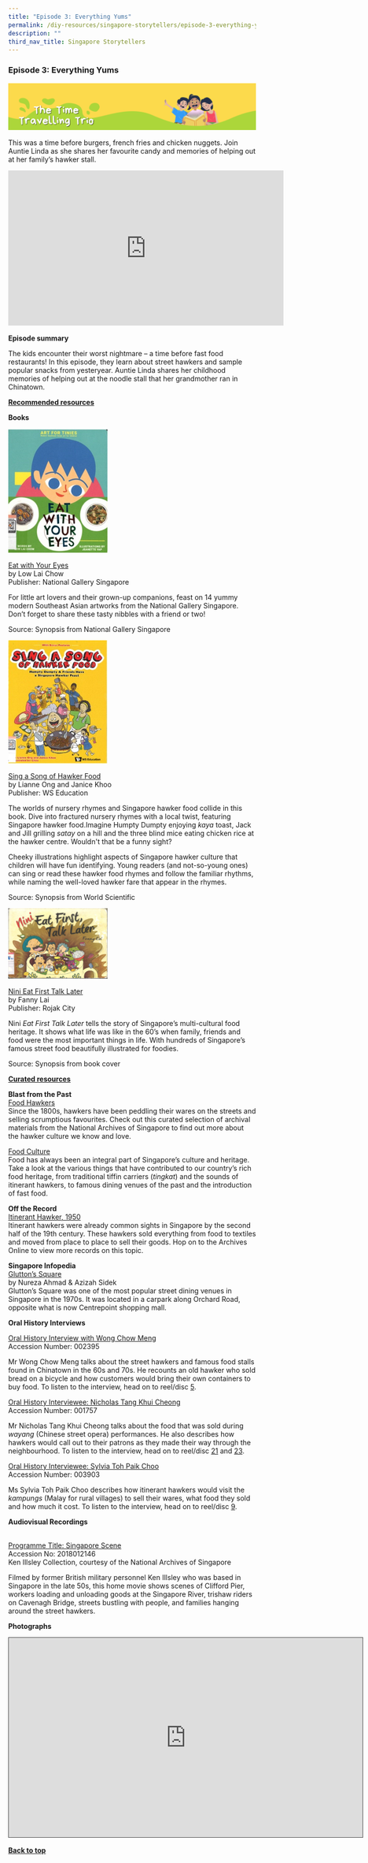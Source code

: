 ```yaml
---
title: "Episode 3: Everything Yums"
permalink: /diy-resources/singapore-storytellers/episode-3-everything-yums/
description: ""
third_nav_title: Singapore Storytellers
---
```

### **Episode 3: Everything Yums**

![](/images/diyresources/sg_storyteller_banner.png)

This was a time before burgers, french fries and chicken nuggets. Join Auntie Linda as she shares her favourite candy and memories of helping out at her family’s hawker stall.  

<iframe width="560" height="315" src="https://www.youtube.com/embed/RS8AzHgIemo" title="YouTube video player" frameborder="0" allow="accelerometer; autoplay; clipboard-write; encrypted-media; gyroscope; picture-in-picture" allowfullscreen=""></iframe>


**Episode summary**<br>

The kids encounter their worst nightmare – a time before fast food restaurants! In this episode, they learn about street hawkers and sample popular snacks from yesteryear. Auntie Linda shares her childhood memories of helping out at the noodle stall that her grandmother ran in Chinatown.

**<u>Recommended resources</u>**

**Books**

<img src="/images/diyresources/eat_with_your_eyes.jpg" alt="Eat with your Eyes" style="width: 40%;">

[Eat with Your Eyes](https://catalogue.nlb.gov.sg/cgi-bin/spydus.exe/ENQ/WPAC/BIBENQ?SETLVL=1&amp;BRN=204435072) <br>
by Low Lai Chow <br>
Publisher: National Gallery Singapore

For little art lovers and their grown-up companions, feast on 14 yummy modern Southeast Asian artworks from the National Gallery Singapore. Don’t forget to share these tasty nibbles with a friend or two!

Source: Synopsis from National Gallery Singapore

<img src="/images/diyresources/sing_a_song_of_hawker_food.jpg" alt="Sing a Song of Hawker Food" style="width: 40%;">

[Sing a Song of Hawker Food](https://catalogue.nlb.gov.sg/cgi-bin/spydus.exe/ENQ/WPAC/BIBENQ?SETLVL=1&amp;BRN=205498861) <br>
by Lianne Ong and Janice Khoo <br>
Publisher: WS Education

The worlds of nursery rhymes and Singapore hawker food collide in this book. Dive into fractured nursery rhymes with a local twist, featuring Singapore hawker food.Imagine Humpty Dumpty enjoying *kaya* toast, Jack and Jill grilling *satay* on a hill and the three blind mice eating chicken rice at the hawker centre. Wouldn't that be a funny sight? 

Cheeky illustrations highlight aspects of Singapore hawker culture that children will have fun identifying. Young readers (and not-so-young ones) can sing or read these hawker food rhymes and follow the familiar rhythms, while naming the well-loved hawker fare that appear in the rhymes.

Source: Synopsis from World Scientific 


<img src="/images/diyresources/nini_eat_first_talk_later.jpg" alt="Nini Eat First Talk Later" style="width: 40%;">

[Nini Eat First Talk Later](https://catalogue.nlb.gov.sg/cgi-bin/spydus.exe/ENQ/WPAC/BIBENQ?SETLVL=1&amp;BRN=201319168) <br>
by Fanny Lai  <br>
Publisher: Rojak City

Nini *Eat First Talk Later* tells the story of Singapore’s multi-cultural food heritage. It shows what life was like in the 60’s when family, friends and food were the most important things in life. With hundreds of Singapore’s famous street food beautifully illustrated for foodies.

Source: Synopsis from book cover

**<u>Curated resources</u>**

**Blast from the Past**<br>
[Food Hawkers](https://www.nas.gov.sg/archivesonline/blastfromthepast/foodhawkers) <br>
Since the 1800s, hawkers have been peddling their wares on the streets and selling scrumptious favourites. Check out this curated selection of archival materials from the National Archives of Singapore to find out more about the hawker culture we know and love. 

[Food Culture](https://www.nas.gov.sg/archivesonline/blastfromthepast/foodculture) <br>
Food has always been an integral part of Singapore’s culture and heritage. Take a look at the various things that have contributed to our country’s rich food heritage, from traditional tiffin carriers (*tingkat*) and the sounds of itinerant hawkers, to famous dining venues of the past and the introduction of fast food.


**Off the Record**<br>
[Itinerant Hawker, 1950](https://corporate.nas.gov.sg/media/collections-and-research/itineranthawker) <br>
Itinerant hawkers were already common sights in Singapore by the second half of the 19th century. These hawkers sold everything from food to textiles and moved from place to place to sell their goods. Hop on to the Archives Online to view more records on this topic.

**Singapore Infopedia**<br>
[Glutton’s Square](https://eresources.nlb.gov.sg/infopedia/articles/SIP_470_2005-01-18.html) <br>
by Nureza Ahmad &amp; Azizah Sidek <br>
Glutton’s Square was one of the most popular street dining venues in Singapore in the 1970s. It was located in a carpark along Orchard Road, opposite what is now Centrepoint shopping mall. 


**Oral History Interviews**

[Oral History Interview with Wong Chow Meng](https://www.nas.gov.sg/archivesonline/oral_history_interviews/interview/002395) <br>
Accession Number: 002395

Mr Wong Chow Meng talks about the street hawkers and famous food stalls found in Chinatown in the 60s and 70s. He recounts an old hawker who sold bread on a bicycle and how customers would bring their own containers to buy food. To listen to the interview, head on to reel/disc [5](https://www.nas.gov.sg/archivesonline/oral_history_interviews/record-details/7e51d9ac-115e-11e3-83d5-0050568939ad?keywords=002395+chinatown&amp;keywords-type=all).

[Oral History Interviewee: Nicholas Tang Khui Cheong](https://www.nas.gov.sg/archivesonline/oral_history_interviews/interview/001757) <br>
Accession Number: 001757 <br>

Mr Nicholas Tang Khui Cheong talks about the food that was sold during *wayang* (Chinese street opera) performances. He also describes how hawkers would call out to their patrons as they made their way through the neighbourhood. To listen to the interview, head on to reel/disc [21](https://www.nas.gov.sg/archivesonline/oral_history_interviews/record-details/593a567d-1162-11e3-83d5-0050568939ad?synopsis=hawkers&amp;synopsis-type=all) and [23](https://www.nas.gov.sg/archivesonline/oral_history_interviews/record-details/595bdf54-1162-11e3-83d5-0050568939ad?synopsis=hawkers&amp;synopsis-type=all).

[Oral History Interviewee: Sylvia Toh Paik Choo](https://www.nas.gov.sg/archivesonline/oral_history_interviews/interview/003903) <br>
Accession Number: 003903 <br>

Ms Sylvia Toh Paik Choo describes how itinerant hawkers would visit the *kampungs* (Malay for rural villages) to sell their wares, what food they sold and how much it cost. To listen to the interview, head on to reel/disc [9](https://www.nas.gov.sg/archivesonline/oral_history_interviews/record-details/54e863bf-664d-11e5-ac2a-0050568939ad).


**Audiovisual Recordings**

<br>[Programme Title: Singapore Scene](https://www.nas.gov.sg/archivesonline/audiovisual_records/record-details/d007bd85-cc5b-11e8-ab1b-001a4a5ba61b) <br>
Accession No: 2018012146 <br>
Ken Illsley Collection, courtesy of the National Archives of Singapore<br>

Filmed by former British military personnel Ken Illsley who was based in Singapore in the late 50s, this home movie shows scenes of Clifford Pier, workers loading and unloading goods at the Singapore River, trishaw riders on Cavenagh Bridge, streets bustling with people, and families hanging around the street hawkers.

**Photographs**

<iframe src="https://nlb.ap.panopto.com/Panopto/Pages/Embed.aspx?id=dc19a7ab-caf9-4249-a138-aea800712bd9&amp;autoplay=false&amp;offerviewer=true&amp;showtitle=true&amp;showbrand=true&amp;captions=false&amp;interactivity=all" height="405" width="720" style="border: 1px solid #464646;" allowfullscreen="" allow="autoplay"></iframe>



<b><a href="#top">Back to top</a></b>